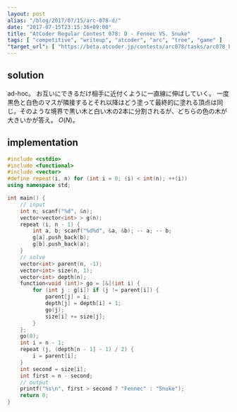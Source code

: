 ```yaml
---
layout: post
alias: "/blog/2017/07/15/arc-078-d/"
date: "2017-07-15T23:15:36+09:00"
title: "AtCoder Regular Contest 078: D - Fennec VS. Snuke"
tags: [ "competitive", "writeup", "atcoder", "arc", "tree", "game" ]
"target_url": [ "https://beta.atcoder.jp/contests/arc078/tasks/arc078_b" ]
---
```


## solution

ad-hoc。
お互いにできるだけ相手に近付くように一直線に伸ばしていく。
一度黒色と白色のマスが隣接するとそれ以降はどう塗って最終的に塗れる頂点は同じ。そのような境界で黒い木と白い木の$2$本に分割されるが、どちらの色の木が大きいかが答え。
$O(N)$。

## implementation

``` c++
#include <cstdio>
#include <functional>
#include <vector>
#define repeat(i, n) for (int i = 0; (i) < int(n); ++(i))
using namespace std;

int main() {
    // input
    int n; scanf("%d", &n);
    vector<vector<int> > g(n);
    repeat (i, n - 1) {
        int a, b; scanf("%d%d", &a, &b); -- a; -- b;
        g[a].push_back(b);
        g[b].push_back(a);
    }
    // solve
    vector<int> parent(n, -1);
    vector<int> size(n, 1);
    vector<int> depth(n);
    function<void (int)> go = [&](int i) {
        for (int j : g[i]) if (j != parent[i]) {
            parent[j] = i;
            depth[j] = depth[i] + 1;
            go(j);
            size[i] += size[j];
        }
    };
    go(0);
    int i = n - 1;
    repeat (j, (depth[n - 1] - 1) / 2) {
        i = parent[i];
    }
    int second = size[i];
    int first = n - second;
    // output
    printf("%s\n", first > second ? "Fennec" : "Snuke");
    return 0;
}
```
